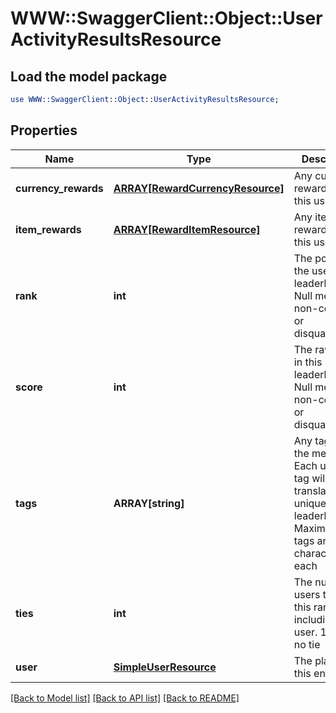 # WWW::SwaggerClient::Object::UserActivityResultsResource

## Load the model package
```perl
use WWW::SwaggerClient::Object::UserActivityResultsResource;
```

## Properties
Name | Type | Description | Notes
------------ | ------------- | ------------- | -------------
**currency_rewards** | [**ARRAY[RewardCurrencyResource]**](RewardCurrencyResource.md) | Any currency rewarded to this user | [optional] 
**item_rewards** | [**ARRAY[RewardItemResource]**](RewardItemResource.md) | Any items rewarded to this user | [optional] 
**rank** | **int** | The position of the user in the leaderboard. Null means non-compete or disqualification | [optional] 
**score** | **int** | The raw score in this leaderboard. Null means non-compete or disqualification | [optional] 
**tags** | **ARRAY[string]** | Any tags for the metric. Each unique tag will translate into a unique leaderboard. Maximum 5 tags and 50 characters each | [optional] 
**ties** | **int** | The number of users tied at this rank, including this user. 1 means no tie | [optional] 
**user** | [**SimpleUserResource**](SimpleUserResource.md) | The player for this entry | 

[[Back to Model list]](../README.md#documentation-for-models) [[Back to API list]](../README.md#documentation-for-api-endpoints) [[Back to README]](../README.md)


